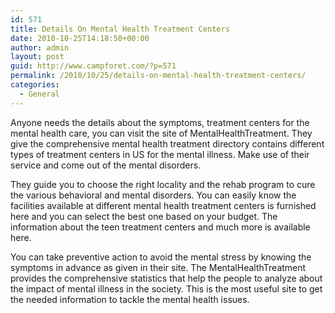 ```yaml
---
id: 571
title: Details On Mental Health Treatment Centers
date: 2010-10-25T14:18:50+00:00
author: admin
layout: post
guid: http://www.campforet.com/?p=571
permalink: /2010/10/25/details-on-mental-health-treatment-centers/
categories:
  - General
---
```

Anyone needs the details about the symptoms, treatment centers for the mental health care, you can visit the site of MentalHealthTreatment. They give the comprehensive mental health treatment directory contains different types of treatment centers in US for the mental illness. Make use of their service and come out of the mental disorders.

They guide you to choose the right locality and the rehab program to cure the various behavioral and mental disorders. You can easily know the facilities available at different mental health treatment centers is furnished here and you can select the best one based on your budget. The information about the teen treatment centers and much more is available here.

You can take preventive action to avoid the mental stress by knowing the symptoms in advance as given in their site. The MentalHealthTreatment provides the comprehensive statistics that help the people to analyze about the impact of mental illness in the society. This is the most useful site to get the needed information to tackle the mental health issues.